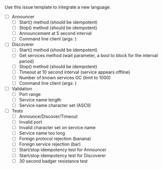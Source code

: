 Use this issue template to integrate a new language.


- [ ] Announcer
  - [ ] Start() method (should be idempotent)
  - [ ] Stop() method (should be idempotent)
  - [ ] Announcement at 5 second interval
  - [ ] Command line client (args: <service name> <port>)

- [ ] Discoverer
  - [ ] Start() method (should be idempotent)
  - [ ] Get services method (wait parameter, a bool to block for the interval period)
  - [ ] Stop() method (should be idempotent)
  - [ ] Timeout at 10 second interval (service appears offline)
  - [ ] Number of known services GC (limit to 1000)
  - [ ] Command line client (args: <service name>)

- [ ] Validation
  - [ ] Port range
  - [ ] Service name length
  - [ ] Service name character set (ASCII)

- [ ] Tests
  - [ ] Announce/Discover/Timeout
  - [ ] Invalid port
  - [ ] Invalid character set on service name
  - [ ] Service name too long
  - [ ] Foreign protocol rejection (banana)
  - [ ] Foreign service rejection (bar)
  - [ ] Start/stop idempotency test for Announcer
  - [ ] Start/stop idempotency test for Discoverer
  - [ ] 30 second badger resistance test
